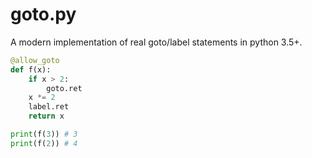 # goto.py

A modern implementation of real goto/label statements in python 3.5+.


```python
@allow_goto
def f(x):
    if x > 2:
        goto.ret
    x *= 2
    label.ret
    return x

print(f(3)) # 3
print(f(2)) # 4
```
